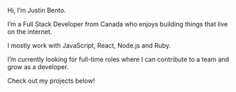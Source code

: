 Hi, I’m Justin Bento.

I’m a Full Stack Developer from Canada who enjoys building things that live on the internet.

I mostly work with JavaScript, React, Node.js and Ruby.

I’m currently looking for full-time roles where I can contribute to a team and grow as a developer.

Check out my projects below!
